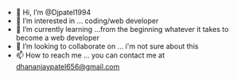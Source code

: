 - 👋 Hi, I’m @Djpatel1994
- 👀 I’m interested in ... coding/web developer 
- 🌱 I’m currently learning ...from the beginning whatever it takes to become a web developer 
- 💞️ I’m looking to collaborate on ... i'm not sure about this 
- 📫 How to reach me ... you can contact me at dhananjaypatel656@gmail.com

<!---
Djpatel1994/Djpatel1994 is a ✨ special ✨ repository because its `README.md` (this file) appears on your GitHub profile.
You can click the Preview link to take a look at your changes.
--->
